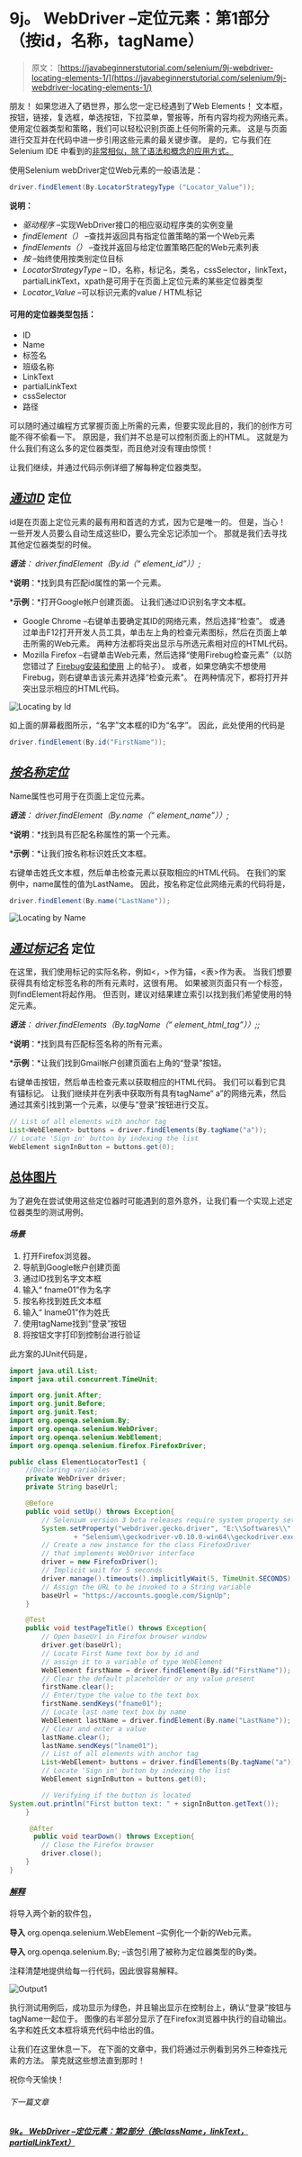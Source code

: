 # 9j。 WebDriver –定位元素：第1部分（按id，名称，tagName）

> 原文： [https://javabeginnerstutorial.com/selenium/9j-webdriver-locating-elements-1/](https://javabeginnerstutorial.com/selenium/9j-webdriver-locating-elements-1/)

朋友！ 如果您进入了硒世界，那么您一定已经遇到了Web Elements！ 文本框，按钮，链接，复选框，单选按钮，下拉菜单，警报等，所有内容均视为网络元素。 使用定位器类型和策略，我们可以轻松识别页面上任何所需的元素。 这是与页面进行交互并在代码中进一步引用这些元素的最关键步骤。 是的，它与我们在Selenium IDE 中看到的[非常相似，除了语法和概念的应用方式。](https://javabeginnerstutorial.com/selenium/7k-ide-locating-elements/)

使用Selenium webDriver定位Web元素的一般语法是：

```java
driver.findElement(By.LocatorStrategyType ("Locator_Value"));
```

**说明：**

*   *驱动程序* –实现WebDriver接口的相应驱动程序类的实例变量
*   *findElement（）* –查找并返回具有指定位置策略的第一个Web元素
*   *findElements（）* –查找并返回与给定位置策略匹配的Web元素列表
*   *按* –始终使用按类别定位目标
*   *LocatorStrategyType* – ID，名称，标记名，类名，cssSelector，linkText，partialLinkText，xpath是可用于在页面上定位元素的某些定位器类型
*   *Locator_Value* –可以标识元素的value / HTML标记

#### 可用的定位器类型包括：

*   ID
*   Name
*   标签名
*   班级名称
*   LinkText
*   partialLinkText
*   cssSelector
*   路径

可以随时通过编程方式掌握页面上所需的元素，但要实现此目的，我们的创作方可能不得不偷看一下。 原因是，我们并不总是可以控制页面上的HTML。 这就是为什么我们有这么多的定位器类型，而且绝对没有理由惊慌！

让我们继续，并通过代码示例详细了解每种定位器类型。

## *<u>通过ID</u>* 定位

id是在页面上定位元素的最有用和首选的方式，因为它是唯一的。 但是，当心！ 一些开发人员要么自动生成这些ID，要么完全忘记添加一个。 那就是我们去寻找其他定位器类型的时候。

***语法**：* *driver.findElement（By.id（“ element_id”））;*

***说明**：*找到具有匹配id属性的第一个元素。

***示例**：*打开Goog​​le帐户创建页面。 让我们通过ID识别名字文本框。

*   Google Chrome –右键单击要确定其ID的网络元素，然后选择“检查”。 或通过单击F12打开开发人员工具，单击左上角的检查元素图标，然后在页面上单击所需的Web元素。 两种方法都将突出显示与所选元素相对应的HTML代码。
*   Mozilla Firefox –右键单击Web元素，然后选择“使用Firebug检查元素”（以防您错过了 [<u>Firebug安装和使用</u>](https://javabeginnerstutorial.com/selenium/7n-ide-using-firebug/) 上的帖子）。 或者，如果您确实不想使用Firebug，则右键单击该元素并选择“检查元素”。 在两种情况下，都将打开并突出显示相应的HTML代码。

![Locating by Id](img/c073039501d98689d51ef3a4addb1095.png)    

如上面的屏幕截图所示，“名字”文本框的ID为“名字”。 因此，此处使用的代码是

```java
driver.findElement(By.id("FirstName"));
```

## *<u>按名称定位</u>*

Name属性也可用于在页面上定位元素。

***语法**：* *driver.findElement（By.name（“ element_name”））;*

***说明**：*找到具有匹配名称属性的第一个元素。

***示例**：*让我们按名称标识姓氏文本框。

右键单击姓氏文本框，然后单击检查元素以获取相应的HTML代码。 在我们的案例中，name属性的值为LastName。 因此，按名称定位此网络元素的代码将是，

```java
driver.findElement(By.name("LastName"));
```

![Locating by Name](img/db99d6c97b75004afe20751036b629d8.png)

## *<u>通过标记名</u>* 定位

在这里，我们使用标记的实际名称，例如<，>作为锚，<表>作为表。 当我们想要获得具有给定标签名称的所有元素时，这很有用。 如果被测页面只有一个标签，则findElement将起作用。 但否则，建议对结果建立索引以找到我们希望使用的特定元素。

***语法**：* *driver.findElements（By.tagName（“ element_html_tag”））;;*

***说明**：*找到具有匹配标签名称的所有元素。

***示例**：*让我们找到Gmail帐户创建页面右上角的“登录”按钮。

右键单击按钮，然后单击检查元素以获取相应的HTML代码。 我们可以看到它具有锚标记。 让我们继续并在列表中获取所有具有tagName“ a”的网络元素，然后通过其索引找到第一个元素，以便与“登录”按钮进行交互。

```java
// List of all elements with anchor tag
List<WebElement> buttons = driver.findElements(By.tagName("a"));
// Locate 'Sign in' button by indexing the list
WebElement signInButton = buttons.get(0);
```

## <u>总体图片</u>

为了避免在尝试使用这些定位器时可能遇到的意外意外，让我们看一个实现上述定位器类型的测试用例。

#### *场景*

1.  打开Firefox浏览器。
2.  导航到Google帐户创建页面
3.  通过ID找到名字文本框
4.  输入“ fname01”作为名字
5.  按名称找到姓氏文本框
6.  输入“ lname01”作为姓氏
7.  使用tagName找到“登录”按钮
8.  将按钮文字打印到控制台进行验证

此方案的JUnit代码是，

```java
import java.util.List;
import java.util.concurrent.TimeUnit;

import org.junit.After;
import org.junit.Before;
import org.junit.Test;
import org.openqa.selenium.By;
import org.openqa.selenium.WebDriver;
import org.openqa.selenium.WebElement;
import org.openqa.selenium.firefox.FirefoxDriver;

public class ElementLocatorTest1 {
	//Declaring variables
	private WebDriver driver; 
	private String baseUrl;

	@Before
	public void setUp() throws Exception{
		// Selenium version 3 beta releases require system property set up
		System.setProperty("webdriver.gecko.driver", "E:\\Softwares\\"
				+ "Selenium\\geckodriver-v0.10.0-win64\\geckodriver.exe");
		// Create a new instance for the class FirefoxDriver
		// that implements WebDriver interface
		driver = new FirefoxDriver();
		// Implicit wait for 5 seconds
		driver.manage().timeouts().implicitlyWait(5, TimeUnit.SECONDS);
		// Assign the URL to be invoked to a String variable
		baseUrl = "https://accounts.google.com/SignUp";
	}

	@Test
	public void testPageTitle() throws Exception{
		// Open baseUrl in Firefox browser window
		driver.get(baseUrl);
		// Locate First Name text box by id and
		// assign it to a variable of type WebElement
		WebElement firstName = driver.findElement(By.id("FirstName"));
		// Clear the default placeholder or any value present
		firstName.clear();
		// Enter/type the value to the text box
		firstName.sendKeys("fname01");
		// Locate last name text box by name
		WebElement lastName = driver.findElement(By.name("LastName"));
		// Clear and enter a value
		lastName.clear();
		lastName.sendKeys("lname01");
		// List of all elements with anchor tag
		List<WebElement> buttons = driver.findElements(By.tagName("a"));
		// Locate 'Sign in' button by indexing the list
		WebElement signInButton = buttons.get(0);

		// Verifying if the button is located
System.out.println("First button text: " + signInButton.getText());
	}

	 @After
	  public void tearDown() throws Exception{
		// Close the Firefox browser
		driver.close();
	}
}
```

#### *<u>解释</u>*

将导入两个新的软件包，

**导入** org.openqa.selenium.WebElement –实例化一个新的Web元素。

**导入** org.openqa.selenium.By; –该包引用了被称为定位器类型的By类。

注释清楚地提供给每一行代码，因此很容易解释。

![Output1](img/125542272ed942fe903e270ac7bb44bb.png)

执行测试用例后，成功显示为绿色，并且输出显示在控制台上，确认“登录”按钮与tagName一起位于。 图像的右半部分显示了在Firefox浏览器中执行的自动输出。 名字和姓氏文本框将填充代码中给出的值。

让我们在这里休息一下。 在下面的文章中，我们将通过示例看到另外三种查找元素的方法。 蒙克就这些想法直到那时！

祝你今天愉快！

###### 下一篇文章

##### [9k。 WebDriver –定位元素：第2部分（按className，linkText，partialLinkText）](https://javabeginnerstutorial.com/selenium/9k-webdriver-locating-elements-2/ "9k. WebDriver – Locating elements: Part 2 (by className, linkText, partialLinkText)")